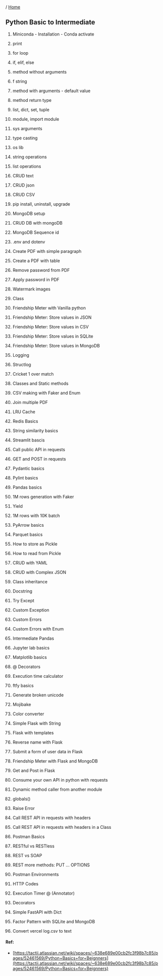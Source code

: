 / [Home](index.md)

## Python Basic to Intermediate


1. Miniconda
		- Installation
		- Conda activate

2. print

3. for loop

4. if, elif, else

5. method without arguments

6. f string

7. method with arguments
		- default value

8. method return type

9. list, dict, set, tuple

10. module, import module

11. sys arguments

12. type casting

13. os lib

14. string operations

15. list operations

16. CRUD text

17. CRUD json

18. CRUD CSV

19. pip install, uninstall, upgrade

20. MongoDB setup

21. CRUD DB with mongoDB

22. MongoDB Sequence id

23. .env and dotenv

24. Create PDF with simple paragraph

25. Create a PDF with table

26. Remove password from PDF

27. Apply password in PDF

28. Watermark images

29. Class

30. Friendship Meter with Vanilla python

31. Friendship Meter: Store values in JSON

32. Friendship Meter: Store values in CSV

33. Friendship Meter: Store values in SQLite

34. Friendship Meter: Store values in MongoDB

35. Logging

36. Structlog

37. Cricket 1 over match

38. Classes and Static methods

39. CSV making with Faker and Enum

40. Join multiple PDF

41. LRU Cache

42. Redis Basics

43. String similarity basics

44. Streamlit bascis

45. Call public API in requests

46. GET and POST in requests

47. Pydantic basics

48. Pylint basics

49. Pandas basics

50. 1M rows generation with Faker

51. Yield

52. 1M rows with 10K batch

53. PyArrow basics

54. Parquet basics

55. How to store as Pickle

56. How to read from Pickle

57. CRUD with YAML

58. CRUD with Complex JSON

59. Class inheritance

60. Docstring

61. Try Except

62. Custom Exception

63. Custom Errors

64. Custom Errors with Enum

65. Intermediate Pandas

66. Jupyter lab basics

67. Matplotlib basics

68. @ Decorators

69. Execution time calculator

70. ftfy basics

71. Generate broken unicode

72. Mojibake

73. Color converter

74. Simple Flask with String

75. Flask with templates

76. Reverse name with Flask

77. Submit a form of user data in Flask

78. Friendship Meter with Flask and MongoDB

79. Get and Post in Flask

79. Consume your own API in python with requests

80. Dynamic method caller from another module

81. globals()

82. Raise Error

83. Call REST API in requests with headers

84. Call REST API in requests with headers in a Class

85. Postman Basics

86. RESTful vs RESTless

87. REST vs SOAP

88. REST more methods: PUT … OPTIONS

89. Postman Environments

90. HTTP Codes

91. Execution Timer @ (Annotator)

92. Decorators

93. Simple FastAPI with Dict

94. Factor Pattern with SQLite and MongoDB

95. Convert vercel log.csv to text



#### Ref:
* [https://tactii.atlassian.net/wiki/spaces/~638e689e00cb2fc3f98b7c85/pages/52461569/Python+Basics+for+Beignners](https://tactii.atlassian.net/wiki/spaces/~638e689e00cb2fc3f98b7c85/pages/52461569/Python+Basics+for+Beignners)